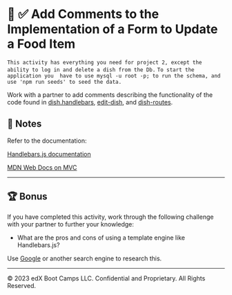 # 📐 ✅ Add Comments to the Implementation of a Form to Update a Food Item

`This activity has everything you need for project 2, except the ability to log in and delete a dish from the Db.`
`To start the application you  have to use mysql -u root -p; to run the schema, and use 'npm run seeds' to seed the data.`

Work with a partner to add comments describing the functionality of the code found in [dish.handlebars](./Unsolved/views/dish.handlebars), [edit-dish](./Unsolved/public/js/edit-dish.js), and [dish-routes](./Unsolved/controllers/api/dish-routes.js).

## 📝 Notes

Refer to the documentation:

[Handlebars.js documentation](https://handlebarsjs.com/guide/#what-is-handlebars)

[MDN Web Docs on MVC](https://developer.mozilla.org/en-US/docs/Glossary/MVC)

---

## 🏆 Bonus

If you have completed this activity, work through the following challenge with your partner to further your knowledge:

- What are the pros and cons of using a template engine like Handlebars.js?

Use [Google](https://www.google.com) or another search engine to research this.

---

© 2023 edX Boot Camps LLC. Confidential and Proprietary. All Rights Reserved.
